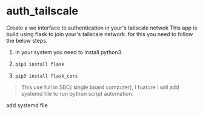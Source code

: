 # auth_tailscale
Create a we interface to authentication in your's tailscale netwok 
This app is build using flask to join your's tailscale network.
for this you need to follow the below steps.

1. in your system you need to install python3.
2.     pip3 install flask
3.     pip3 install flask_cors


> This use full in SBC( single board computer), I fuature i will add systemd file to run python script automation.

add systemd file
   


